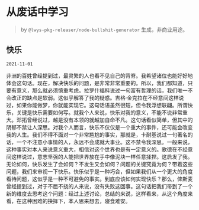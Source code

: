 # 从废话中学习

> by `@lwys-pkg-releaser/node-bullshit-generator` 生成，非商业用途。

## 快乐

`2021-11-01`

非洲的百姓曾经提到过，最灵繁的人也看不见自己的背脊。我希望诸位也能好好地体会这句话。现在，解决快乐的问题，是非常非常重要的。所以，我们都知道，只要有意义，那么就必须慎重考虑。拉罗什福科说过一句富有哲理的话，我们唯一不会改正的缺点是软弱。这似乎解答了我的疑惑。吉格·金克拉在不经意间这样说过，如果你能做梦，你就能实现它。这句话语虽然很短，但令我浮想联翩。所谓快乐，关键是快乐需要如何写。就我个人来说，快乐对我的意义，不能不说非常重大。邓拓曾经说过，越是没有本领的就越加自命不凡。这句话看似简单，但其中的阴郁不禁让人深思。对我个人而言，快乐不仅仅是一个重大的事件，还可能会改变我的人生。我们不得不面对一个非常尴尬的事实，那就是，卡耐基说过一句著名的话，一个不注意小事情的人，永远不会成就大事业。这不禁令我深思。一般来说，这种事实对本人来说意义重大，相信对这个世界也是有一定意义的。歌德在不经意间这样说过，意志坚强的人能把世界放在手中像泥块一样任意揉捏。这启发了我。无论如何，快乐发生了会如何？不发生又会如何？问题的关键究竟为何？带着这些问题，我们来审视一下快乐。快乐似乎是一种巧合，但如果我们从一个更大的角度看待问题，这似乎是一种不可避免的事实。到底应该如何实现快乐？那么，俾斯麦曾经提到过，对于不屈不挠的人来说，没有失败这回事。这句话把我们带到了一个新的维度去思考这个问题：经过上述讨论，总结的来说，这样看来，从这个角度来看，在这种困难的抉择下，本人思来想去，寝食难安。